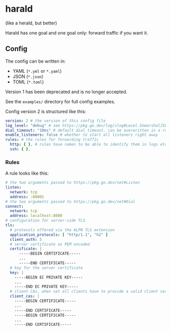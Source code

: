 # harald
(like a herald, but better)

Harald has one goal and one goal only: forward traffic if you want it.

## Config

The config can be written in:
- YAML (`*.yml` or `*.yaml`)
- JSON (`*.json`)
- TOML (`*.toml`)

Version 1 has been deprecated and is no longer accepted.

See the `examples/` directory for full config examples.

Config version 2 is structured like this:
```yaml
version: 2 # the version of this config file
log_level: "debug" # see https://pkg.go.dev/log/slog#Level.UnmarshalJSON for details
dial_timeout: "10ms" # default dial_timeout, can be overwritten in a rule, must be in a format that can be parsed by https://pkg.go.dev/time#ParseDuration
enable_listeners: false # whether to start all listeners right away
rules: # the rules for forwarding traffic
  http: { }, # rules have names to be able to identify them in logs etc.
  ssh: { },
```

### Rules

A rule looks like this:
```yaml
# the two arguments passed to https://pkg.go.dev/net#Listen
listen:
  network: tcp
  address: :60001
# the two arguments passed to https://pkg.go.dev/net#Dial
connect:
  network: tcp
  address: localhost:8080
# configuration for server-side TLS
tls:
  # protocols offered via the ALPN TLS extension
  application_protocols: [ "http/1.1", "h2" ]
  client_auth: 5
  # server certificate as PEM encoded
  certificate: |
      -----BEGIN CERTIFICATE-----
      ...
      -----END CERTIFICATE-----
  # key for the server certificate
  key: |
    -----BEGIN EC PRIVATE KEY-----
    ...
    -----END EC PRIVATE KEY-----
  # client CAs, when set all clients have to provide a valid client certificate
  client_cas: |
    -----BEGIN CERTIFICATE-----
    ...
    -----END CERTIFICATE-----
    -----BEGIN CERTIFICATE-----
    ...
    -----END CERTIFICATE-----
```
